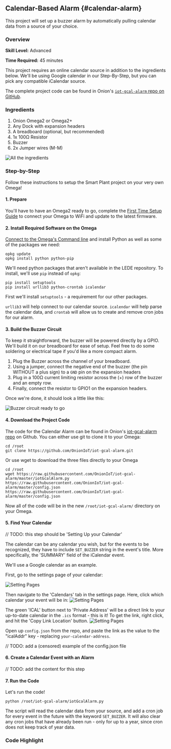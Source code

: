 ## Calendar-Based Alarm {#calendar-alarm}


This project will set up a buzzer alarm by automatically pulling calendar data from a source of your choice.

### Overview

**Skill Level:** Advanced

**Time Required:** 45 minutes

This project requires an online calendar source in addition to the ingredients below. We'll be using Google calendar in our Step-By-Step, but you can pick any compatible iCalendar source.

The complete project code can be found in Onion's [`iot-gcal-alarm` repo on GitHub](https://github.com/OnionIoT/iot-gcal-alarm).


### Ingredients

1. Onion Omega2 or Omega2+
1. Any Dock with expansion headers
1. A breadboard (optional, but recommended)
1. 1x 100Ω Resistor
1. Buzzer
1. 2x Jumper wires (M-M)


![All the ingredients](./img/gcal-alarm-ingredients.jpg)


### Step-by-Step

Follow these instructions to setup the Smart Plant project on your very own Omega!


#### 1. Prepare

You'll have to have an Omega2 ready to go, complete the [First Time Setup Guide](https://docs.onion.io/omega2-docs/first-time-setup.html) to connect your Omega to WiFi and update to the latest firmware.


#### 2. Install Required Software on the Omega

[Connect to the Omega's Command line](https://docs.onion.io/omega2-docs/connecting-to-the-omega-terminal.html#connecting-to-the-omega-terminal-ssh) and install Python as well as some of the packages we need:

```
opkg update
opkg install python python-pip
```

We'll need python packages that aren't available in the LEDE repository. To install, we'll use `pip` instead of `opkg`:

```
pip install setuptools
pip install urllib3 python-crontab icalendar
```

First we'll install `setuptools` - a requirement for our other packages.

`urllib3` will help connect to our calendar source. `icalendar` will help parse the calendar data, and `crontab` will allow us to create and remove cron jobs for our alarm.


#### 3. Build the Buzzer Circuit

To keep it straightforward, the buzzer will be powered directly by a GPIO. We'll build it on our breadboard for ease of setup. Feel free to do some soldering or electrical tape if you'd like a more compact alarm.

1. Plug the Buzzer across the channel of your breadboard.
1. Using a jumper, connect the negative end of the buzzer (the pin WITHOUT a plus sign) to a `GND` pin on the expansion headers
1. Plug in a 100Ω current limiting resistor across the (+) row of the buzzer and an empty row.
1. Finally, connect the resistor to GPIO1 on the expansion headers.

Once we're done, it should look a little like this:

![Buzzer circuit ready to go](./img/gcal-alarm-setup.jpg)


#### 4. Download the Project Code

The code for the Calendar Alarm can be found in Onion's [iot-gcal-alarm repo](https://github.com/OnionIoT/iot-gcal-alarm) on Github. You can either use git to clone it to your Omega:

```
cd /root
git clone https://github.com/OnionIoT/iot-gcal-alarm.git
```

Or use wget to download the three files directly to your Omega
```
cd /root
wget https://raw.githubusercontent.com/OnionIoT/iot-gcal-alarm/master/iotGcalAlarm.py https://raw.githubusercontent.com/OnionIoT/iot-gcal-alarm/master/config.json https://raw.githubusercontent.com/OnionIoT/iot-gcal-alarm/master/config.json
```

Now all of the code will be in the new `/root/iot-gcal-alarm/` directory on your Omega.

#### 5. Find Your Calendar
// TODO: this step should be 'Setting Up your Calendar'

The calendar can be any calendar you wish, but for the events to be recognized, they have to include `SET_BUZZER` string in the event's title. More specifically, the 'SUMMARY' field of the iCalendar event.

We'll use a Google calendar as an example.

First, go to the settings page of your calendar:

![Setting Pages](./img/gcal-alarm-find-1.png)

Then navigate to the 'Calendars' tab in the settings page. Here, click which calendar your event will be in:
![Setting Pages](./img/gcal-alarm-find-2.png)

The green 'ICAL' button next to 'Private Address' will be a direct link to your up-to-date calendar in the `.ics` format - this is it! To get the link, right click, and hit the 'Copy Link Location' button.
![Setting Pages](./img/gcal-alarm-find-3.png)

Open up `config.json` from the repo, and paste the link as the value to the "icalAddr" key - replacing `your-calendar-address`.

// TODO: add a (censored) example of the config.json file

#### 6. Create a Calendar Event with an Alarm
// TODO: add the content for this step

#### 7. Run the Code

Let's run the code!

```
python /root/iot-gcal-alarm/iotGcalAlarm.py
```

The script will read the calendar data from your source, and add a cron job for every event in the future with the keyword `SET_BUZZER`. It will also clear any cron jobs that have already been run - only for up to a year, since cron does not keep track of year data.


### Code Highlight

<!-- // one or two paragraphs (max) about something cool we did in the code -->
<!-- //	just give a brief description/overview and provide links to where they can learn more (Onion Docs, online resources, etc) -->
